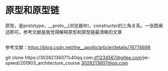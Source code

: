 # 原型和原型链
原型，是prototype，\_\_proto\_\_(浏览器中)，constructor的三角关系。一张图阐述即可，参考文献是我觉得解释原型和原型链最清晰的文章

<img :src="$withBase('/img/原型和原型链.jpeg')">

参考文献：https://blog.csdn.net/the__apollo/article/details/76774698

git clone https://3028213607%40qq.com:zf1234567@gitee.com/jw-speed/201903_architecture_course
3028213607@qq.com